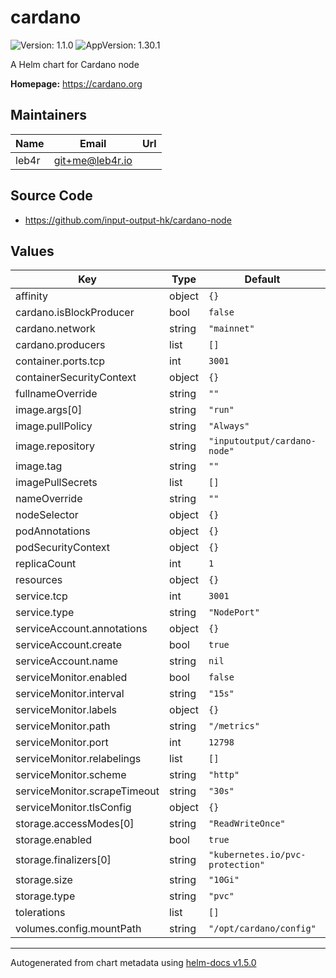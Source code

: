 # cardano

![Version: 1.1.0](https://img.shields.io/badge/Version-1.1.0-informational?style=flat-square) ![AppVersion: 1.30.1](https://img.shields.io/badge/AppVersion-1.30.1-informational?style=flat-square)

A Helm chart for Cardano node

**Homepage:** <https://cardano.org>

## Maintainers

| Name | Email | Url |
| ---- | ------ | --- |
| leb4r | git+me@leb4r.io |  |

## Source Code

* <https://github.com/input-output-hk/cardano-node>

## Values

| Key | Type | Default | Description |
|-----|------|---------|-------------|
| affinity | object | `{}` |  |
| cardano.isBlockProducer | bool | `false` |  |
| cardano.network | string | `"mainnet"` |  |
| cardano.producers | list | `[]` |  |
| container.ports.tcp | int | `3001` |  |
| containerSecurityContext | object | `{}` |  |
| fullnameOverride | string | `""` |  |
| image.args[0] | string | `"run"` |  |
| image.pullPolicy | string | `"Always"` |  |
| image.repository | string | `"inputoutput/cardano-node"` |  |
| image.tag | string | `""` |  |
| imagePullSecrets | list | `[]` |  |
| nameOverride | string | `""` |  |
| nodeSelector | object | `{}` |  |
| podAnnotations | object | `{}` |  |
| podSecurityContext | object | `{}` |  |
| replicaCount | int | `1` |  |
| resources | object | `{}` |  |
| service.tcp | int | `3001` |  |
| service.type | string | `"NodePort"` |  |
| serviceAccount.annotations | object | `{}` |  |
| serviceAccount.create | bool | `true` |  |
| serviceAccount.name | string | `nil` |  |
| serviceMonitor.enabled | bool | `false` |  |
| serviceMonitor.interval | string | `"15s"` |  |
| serviceMonitor.labels | object | `{}` |  |
| serviceMonitor.path | string | `"/metrics"` |  |
| serviceMonitor.port | int | `12798` |  |
| serviceMonitor.relabelings | list | `[]` |  |
| serviceMonitor.scheme | string | `"http"` |  |
| serviceMonitor.scrapeTimeout | string | `"30s"` |  |
| serviceMonitor.tlsConfig | object | `{}` |  |
| storage.accessModes[0] | string | `"ReadWriteOnce"` |  |
| storage.enabled | bool | `true` |  |
| storage.finalizers[0] | string | `"kubernetes.io/pvc-protection"` |  |
| storage.size | string | `"10Gi"` |  |
| storage.type | string | `"pvc"` |  |
| tolerations | list | `[]` |  |
| volumes.config.mountPath | string | `"/opt/cardano/config"` |  |

----------------------------------------------
Autogenerated from chart metadata using [helm-docs v1.5.0](https://github.com/norwoodj/helm-docs/releases/v1.5.0)
